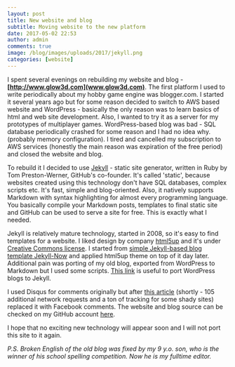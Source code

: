 ```yaml
---
layout: post
title: New website and blog
subtitle: Moving website to the new platform
date: 2017-05-02 22:53
author: admin
comments: true
image: /blog/images/uploads/2017/jekyll.png
categories: [website]
---
```


I spent several evenings on rebuilding my website and blog - **[http://www.glow3d.com](www.glow3d.com)**.
The first platform I used to write periodically about my hobby game engine was blogger.com. I started it several years ago but for some reason decided to switch to AWS based website and WordPress - basically the only reason was to learn basics of html and web site development. Also, I wanted to try it as a server for my prototypes of multiplayer games. WordPress-based blog was bad - SQL database periodically crashed for some reason and I had no idea why. (probably memory configuration). I tired and cancelled my subscription to AWS services (honestly the main reason was expiration of the free period) and closed the website and blog.

To rebuild it I decided to use [Jekyll](https://jekyllrb.com/) - static site generator, written in Ruby by Tom Preston-Werner, GitHub's co-founder. It's called 'static', because websites created using this technology don't have SQL databases, complex scripts etc. It's fast, simple and blog-oriented. Also, it natively supports Markdown with syntax highlighting for almost every programming language. You basically compile your Markdown posts, templates to final static site and GitHub can be used to serve a site for free. This is exactly what I needed.

Jekyll is relatively mature technology, started in 2008, so it's easy to find templates for a website. I liked design by company [html5up](https://html5up.net/) and it's under [Creative Commons license](https://html5up.net/license). I started from [simple Jekyll-based blog template Jekyll-Now](https://github.com/barryclark/jekyll-now) and applied html5up theme on top of it day later. Additional pain was porting of my old blog, exported from WordPress to Markdown but I used some scripts. [This link](https://vitobotta.com/2011/03/28/migrating-from-wordpress-to-jekyll-part-2-everything-you-need-to-know/) is useful to port WordPress blogs to Jekyll.

I used Disqus for comments originally but after [this article](http://donw.io/post/github-comments/) (shortly - 105 additional network requests and a ton of tracking for some shady sites) replaced it with Facebook comments. The website and blog source can be checked on my GitHub account [here](https://github.com/yak32/).

I hope that no exciting new technology will appear soon and I will not port this site to it again.


*P.S. Broken English of the old blog was fixed by my 9 y.o. son, who is the winner of his school spelling competition. Now he is my fulltime editor.*




